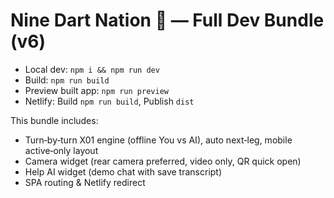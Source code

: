 # Nine Dart Nation 🎯 — Full Dev Bundle (v6)

- Local dev: `npm i && npm run dev`
- Build: `npm run build`
- Preview built app: `npm run preview`
- Netlify: Build `npm run build`, Publish `dist`

This bundle includes:
- Turn‑by‑turn X01 engine (offline You vs AI), auto next‑leg, mobile active‑only layout
- Camera widget (rear camera preferred, video only, QR quick open)
- Help AI widget (demo chat with save transcript)
- SPA routing & Netlify redirect
